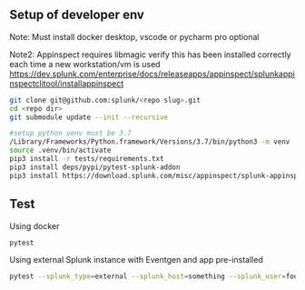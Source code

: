 ## Setup of developer env

Note: Must install docker desktop, vscode or pycharm pro optional

Note2: Appinspect requires libmagic verify this has been installed correctly each time a new workstation/vm is used https://dev.splunk.com/enterprise/docs/releaseapps/appinspect/splunkappinspectclitool/installappinspect

```bash
git clone git@github.com:splunk/<repo slug>.git
cd <repo dir>
git submodule update --init --recursive

#setup python venv must be 3.7
/Library/Frameworks/Python.framework/Versions/3.7/bin/python3 -m venv .venv
source .venv/bin/activate
pip3 install -r tests/requirements.txt
pip3 install deps/pypi/pytest-splunk-addon
pip3 install https://download.splunk.com/misc/appinspect/splunk-appinspect-latest.tar.gz

```


## Test

Using docker 

```bash
pytest
```

Using external Splunk instance with Eventgen and app pre-installed

```bash
pytest --splunk_type=external --splunk_host=something --splunk_user=foo --splunk_password=something
```
